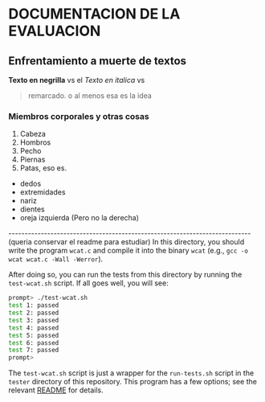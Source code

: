 # DOCUMENTACION DE LA EVALUACION

## Enfrentamiento a muerte de textos
**Texto en negrilla** vs el *Texto en italica* vs
> remarcado. o al menos esa es la idea

### Miembros corporales y otras cosas
1. Cabeza
2. Hombros
3. Pecho
4. Piernas
5. Patas, eso es.

- dedos
- extremidades
- nariz
- dientes
- oreja izquierda (Pero no la derecha)




--------------------------------------------------------------------------- (queria conservar el readme para estudiar)
In this directory, you should write the program `wcat.c` and compile it into
the binary `wcat` (e.g., `gcc -o wcat wcat.c -Wall -Werror`).

After doing so, you can run the tests from this directory by running the
`test-wcat.sh` script. If all goes well, you will see:

```sh
prompt> ./test-wcat.sh
test 1: passed
test 2: passed
test 3: passed
test 4: passed
test 5: passed
test 6: passed
test 7: passed
prompt>
```

The `test-wcat.sh` script is just a wrapper for the `run-tests.sh` script in
the `tester` directory of this repository. This program has a few options; see
the relevant
[README](https://github.com/remzi-arpacidusseau/ostep-projects/blob/master/tester/README.md)
for details.



